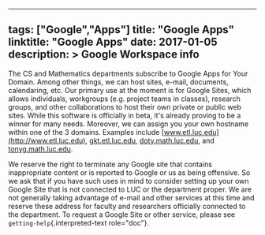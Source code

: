 ______________________________________________________________________

## tags: ["Google","Apps"] title: "Google Apps" linktitle: "Google Apps" date: 2017-01-05 description: > Google Workspace info

The CS and Mathematics departments subscribe to Google Apps for Your Domain.
Among other things, we can host sites, e-mail, documents, calendaring, etc. Our
primary use at the moment is for Google Sites, which allows individuals,
workgroups (e.g. project teams in classes), research groups, and other
collaborations to host their own private or public web sites. While this
software is officially in beta, it's already proving to be a winner for many
needs. Moreover, we can assign you your own hostname within one of the 3
domains. Examples include [www.etl.luc.edu](http://www.etl.luc.edu),
[gkt.etl.luc.edu](http://gkt.etl.luc.edu),
[doty.math.luc.edu](http://doty.math.luc.edu), and
[tonyg.math.luc.edu](http://tonyg.math.luc.edu).

We reserve the right to terminate any Google site that contains inappropriate
content or is reported to Google or us as being offensive. So we ask that if you
have such uses in mind to consider setting up your own Google Site that is not
connected to LUC or the department proper. We are not generally taking advantage
of e-mail and other services at this time and reserve these address for faculty
and researchers officially connected to the department. To request a Google Site
or other service, please see `getting-help`{.interpreted-text role="doc"}.
